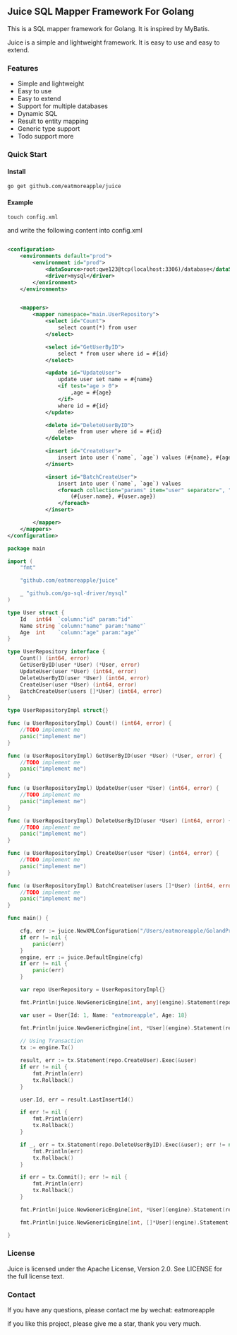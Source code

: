 ## Juice SQL Mapper Framework For Golang

This is a SQL mapper framework for Golang. It is inspired by MyBatis.

Juice is a simple and lightweight framework. It is easy to use and easy to extend.

### Features

* Simple and lightweight
* Easy to use
* Easy to extend
* Support for multiple databases
* Dynamic SQL
* Result to entity mapping
* Generic type support
* Todo support more

### Quick Start

#### Install

```bash
go get github.com/eatmoreapple/juice
```

#### Example

```shell
touch config.xml
```
and write the following content into config.xml
```xml

<configuration>
    <environments default="prod">
        <environment id="prod">
            <dataSource>root:qwe123@tcp(localhost:3306)/database</dataSource>
            <driver>mysql</driver>
        </environment>
    </environments>


    <mappers>
        <mapper namespace="main.UserRepository">
            <select id="Count">
                select count(*) from user
            </select>

            <select id="GetUserByID">
                select * from user where id = #{id}
            </select>

            <update id="UpdateUser">
                update user set name = #{name}
                <if test="age > 0">
                    ,age = #{age}
                </if>
                where id = #{id}
            </update>

            <delete id="DeleteUserByID">
                delete from user where id = #{id}
            </delete>

            <insert id="CreateUser">
                insert into user (`name`, `age`) values (#{name}, #{age})
            </insert>

            <insert id="BatchCreateUser">
                insert into user (`name`, `age`) values
                <foreach collection="params" item="user" separator=", ">
                    (#{user.name}, #{user.age})
                </foreach>
            </insert>

        </mapper>
    </mappers>
</configuration>

```

```go
package main

import (
	"fmt"

	"github.com/eatmoreapple/juice"

	_ "github.com/go-sql-driver/mysql"
)

type User struct {
	Id   int64  `column:"id" param:"id"`
	Name string `column:"name" param:"name"`
	Age  int    `column:"age" param:"age"`
}

type UserRepository interface {
	Count() (int64, error)
	GetUserByID(user *User) (*User, error)
	UpdateUser(user *User) (int64, error)
	DeleteUserByID(user *User) (int64, error)
	CreateUser(user *User) (int64, error)
	BatchCreateUser(users []*User) (int64, error)
}

type UserRepositoryImpl struct{}

func (u UserRepositoryImpl) Count() (int64, error) {
	//TODO implement me
	panic("implement me")
}

func (u UserRepositoryImpl) GetUserByID(user *User) (*User, error) {
	//TODO implement me
	panic("implement me")
}

func (u UserRepositoryImpl) UpdateUser(user *User) (int64, error) {
	//TODO implement me
	panic("implement me")
}

func (u UserRepositoryImpl) DeleteUserByID(user *User) (int64, error) {
	//TODO implement me
	panic("implement me")
}

func (u UserRepositoryImpl) CreateUser(user *User) (int64, error) {
	//TODO implement me
	panic("implement me")
}

func (u UserRepositoryImpl) BatchCreateUser(users []*User) (int64, error) {
	//TODO implement me
	panic("implement me")
}

func main() {

	cfg, err := juice.NewXMLConfiguration("/Users/eatmoreapple/GolandProjects/pillow/.example/config.xml")
	if err != nil {
		panic(err)
	}
	engine, err := juice.DefaultEngine(cfg)
	if err != nil {
		panic(err)
	}

	var repo UserRepository = UserRepositoryImpl{}

	fmt.Println(juice.NewGenericEngine[int, any](engine).Statement(repo.Count).Query(nil).One())

	var user = User{Id: 1, Name: "eatmoreapple", Age: 18}

	fmt.Println(juice.NewGenericEngine[int, *User](engine).Statement(repo.GetUserByID).Query(&user).One())
    
	// Using Transaction
	tx := engine.Tx()

	result, err := tx.Statement(repo.CreateUser).Exec(&user)
	if err != nil {
		fmt.Println(err)
		tx.Rollback()
	}

	user.Id, err = result.LastInsertId()

	if err != nil {
		fmt.Println(err)
		tx.Rollback()
	}

	if _, err = tx.Statement(repo.DeleteUserByID).Exec(&user); err != nil {
		fmt.Println(err)
		tx.Rollback()
	}

	if err = tx.Commit(); err != nil {
		fmt.Println(err)
		tx.Rollback()
	}

	fmt.Println(juice.NewGenericEngine[int, *User](engine).Statement(repo.UpdateUser).Exec(&user))

	fmt.Println(juice.NewGenericEngine[int, []*User](engine).Statement(repo.BatchCreateUser).Exec([]*User{&user}))

}

```

### License

Juice is licensed under the Apache License, Version 2.0. See LICENSE for the full license text.

### Contact

If you have any questions, please contact me by wechat: eatmoreapple

if you like this project, please give me a star, thank you very much.